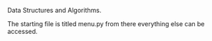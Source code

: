 Data Structures and Algorithms.

The starting file is titled menu.py from there everything else can be accessed.
